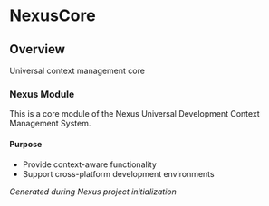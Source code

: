 # NexusCore

## Overview
Universal context management core

### Nexus Module

This is a core module of the Nexus Universal Development Context Management System.

#### Purpose
- Provide context-aware functionality
- Support cross-platform development environments

*Generated during Nexus project initialization*